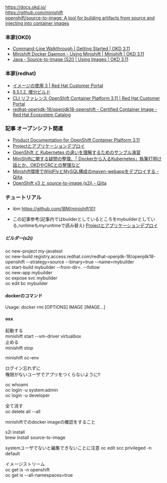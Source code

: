 ###
https://docs.okd.io/  
https://github.com/minishift  
[openshift/source-to-image: A tool for building artifacts from source and injecting into container images](https://github.com/openshift/source-to-image)  

### 本家(OKD)
- [Command-Line Walkthrough | Getting Started | OKD 3.11](https://docs.okd.io/3.11/getting_started/developers_cli.html)  
- [Minishift Docker Daemon - Using Minishift | Minishift | OKD 3.11](https://docs.okd.io/3.11/minishift/using/docker-daemon.html)  
- [Java - Source-to-Image (S2I) | Using Images | OKD 3.11](https://docs.okd.io/3.11/using_images/s2i_images/java.html#s2i-images-java-deploy-applications-from-source)  

### 本家(redhat)
- [イメージの使用 3 | Red Hat Customer Portal](https://access.redhat.com/documentation/ja-jp/openshift_online/3/html-single/using_images/index#using-images-s2i-images-java)  
- [8.5.1.2. 増分ビルド](https://access.redhat.com/documentation/ja-jp/openshift_container_platform/3.11/html/developer_guide/builds)  
- [CLI リファレンス OpenShift Container Platform 3.11 | Red Hat Customer Portal](https://access.redhat.com/documentation/ja-jp/openshift_container_platform/3.11/html-single/cli_reference/index)  
- [redhat-openjdk-18/openjdk18-openshift - Certified Container Image - Red Hat Ecosystem Catalog](https://catalog.redhat.com/software/containers/redhat-openjdk-18/openjdk18-openshift/58ada5701fbe981673cd6b10?container-tabs=overview&gti-tabs=unauthenticated)  

### 記事 オープンシフト関連
- [Product Documentation for OpenShift Container Platform 3.11](https://access.redhat.com/documentation/ja-jp/openshift_container_platform/3.11/)  
- [Projectとアプリケーションデプロイ](https://thinkit.co.jp/article/15696?page=0%2C1)  
- [OpenShift と Kubernetes の違いを理解するためのサンプル演習](https://developer.ibm.com/jp/technologies/containers/tutorials/examples-differentiate-openshift-kubernetes/)  
- [MiniShiftに関する疑問の整理、「 Dockerから入るKubernetes」執筆打明け話とか、OKDやCRCとの整理など](https://qiita.com/MahoTakara/items/3c1c208640518e832660)  
- [Minishift環境でWildFlyとMySQL構成のmaven-webappをデプロイする - Qiita](https://qiita.com/zaki-lknr/items/867d858ccb7430521a8a) 
- [OpenShift v3 と source-to-image (s2i) - Qiita](https://qiita.com/nak3/items/6407c01cc2d1f153c0f1)  

### チュートリアル
- ibm
https://github.com/IBM/minishift101  

- この記事参考(記事内ではbuilderとしているところをmybuilderとしている,runtimeもmyruntimeで読み替え)
[Projectとアプリケーションデプロイ](https://thinkit.co.jp/article/15696?page=0%2C1)  

##### ビルダー(s2i)
oc new-project my-javatest  
oc new-build registry.access.redhat.com/redhat-openjdk-18/openjdk18-openshift --strategy=source --binary=true --name=mybuilder  
oc start-build mybuilder --from-dir=. --follow  
oc new-app mybuilder  
oc expose svc mybuilder  
oc edit bc mybuilder  




#### dockerのコマンド
Usage:	docker rmi [OPTIONS] IMAGE [IMAGE...]  

#### osx
起動する  
minishift start --vm-driver virtualbox  
止める  
minishift stop  

minishift oc-env  

ログイン忘れずに  
権限がないユーザでアプリをつくらないように!!  

oc whoami  
oc login -u system:admin  
oc login -u developer  

全て消す  
oc delete all --all  


minishiftでのdocker imageの確認をすること  

s2i install  
brew install source-to-image  

systemユーザでないと編集できないことに注意
oc edit scc privileged -n default  

イメージストリーム  
oc get is -n openshift  
oc get is --all-namespaces=true  


